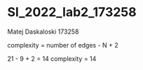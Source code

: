# Sl_2022_lab2_173258

Matej Daskaloski 173258

complexity = number of edges - N + 2

21 - 9 + 2 = 14
complexity = 14
